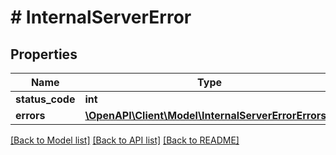 # # InternalServerError

## Properties

Name | Type | Description | Notes
------------ | ------------- | ------------- | -------------
**status_code** | **int** |  | [optional]
**errors** | [**\OpenAPI\Client\Model\InternalServerErrorErrors[]**](InternalServerErrorErrors.md) |  | [optional]

[[Back to Model list]](../../README.md#models) [[Back to API list]](../../README.md#endpoints) [[Back to README]](../../README.md)
